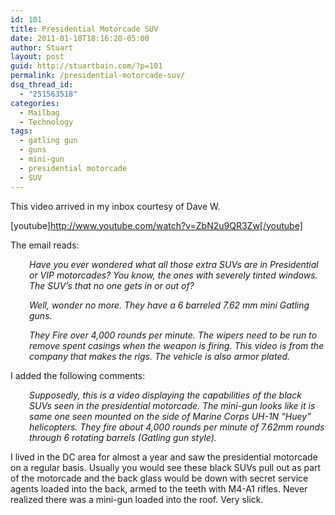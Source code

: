 ```yaml
---
id: 101
title: Presidential Motorcade SUV
date: 2011-01-10T18:16:20-05:00
author: Stuart
layout: post
guid: http://stuartbain.com/?p=101
permalink: /presidential-motorcade-suv/
dsq_thread_id:
  - "251563518"
categories:
  - Mailbag
  - Technology
tags:
  - gatling gun
  - guns
  - mini-gun
  - presidential motorcade
  - SUV
---
```

This video arrived in my inbox courtesy of Dave W.

[youtube]http://www.youtube.com/watch?v=ZbN2u9QR3Zw[/youtube]

The email reads:

<p style="padding-left: 30px">
  <em>Have you ever wondered what all those extra SUVs are in Presidential or VIP motorcades? You know, the ones with severely tinted windows. The SUV&#8217;s that no one gets in or out of?</em>
</p>

<p style="padding-left: 30px">
  <em>Well, wonder no more. They have a 6 barreled 7.62 mm mini Gatling guns.</em>
</p>

<p style="padding-left: 30px">
  <em>They Fire over 4,000 rounds per minute. The wipers need to be run to remove spent casings when the weapon is firing. This video is from the company that makes the rigs. The vehicle is also armor plated.</em>
</p>

I added the following comments:

<p style="padding-left: 30px">
  <em>Supposedly, this is a video displaying the capabilities of the black SUVs seen in the presidential motorcade. The mini-gun looks like it is same one seen mounted on the side of Marine Corps UH-1N &#8220;Huey&#8221; helicopters. They fire about 4,000 rounds per minute of 7.62mm rounds through 6 rotating barrels (Gatling gun style).</em>
</p>

I lived in the DC area for almost a year and saw the presidential motorcade on a regular basis. Usually you would see these black SUVs pull out as part of the motorcade and the back glass would be down with secret service agents loaded into the back, armed to the teeth with M4-A1 rifles. Never realized there was a mini-gun loaded into the roof. Very slick.